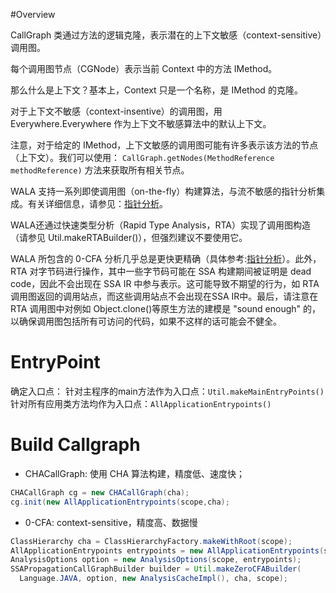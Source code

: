 #Overview

CallGraph 类通过方法的逻辑克隆，表示潜在的上下文敏感（context-sensitive）调用图。

每个调用图节点（CGNode）表示当前 Context 中的方法 IMethod。

那么什么是上下文？基本上，Context 只是一个名称，是 IMethod 的克隆。

对于上下文不敏感（context-insentive）的调用图，用 Everywhere.Everywhere 作为上下文不敏感算法中的默认上下文。

注意，对于给定的 IMethod，上下文敏感的调用图可能有许多表示该方法的节点（上下文）。我们可以使用：
`CallGraph.getNodes(MethodReference methodReference)` 方法来获取所有相关节点。

WALA 支持一系列即使调用图（on-the-fly）构建算法，与流不敏感的指针分析集成。有关详细信息，请参见：[指针分析](https://github.com/wala/WALA/wiki/Pointer-Analysis)。

WALA还通过快速类型分析（Rapid Type Analysis，RTA）实现了调用图构造（请参见 Util.makeRTABuilder()），但强烈建议不要使用它。

WALA 所包含的 0-CFA 分析几乎总是更快更精确（具体参考:[指针分析](https://github.com/wala/WALA/wiki/Pointer-Analysis)）。此外，RTA 对字节码进行操作，其中一些字节码可能在 SSA 构建期间被证明是 dead code，因此不会出现在 SSA IR 中参与表示。这可能导致不期望的行为，如 RTA 调用图返回的调用站点，而这些调用站点不会出现在SSA IR中。最后，请注意在 RTA 调用图中对例如 Object.clone()等原生方法的建模是 "sound enough" 的，以确保调用图包括所有可访问的代码，如果不这样的话可能会不健全。

# EntryPoint
确定入口点：
针对主程序的main方法作为入口点：`Util.makeMainEntryPoints()`
针对所有应用类方法均作为入口点：`AllApplicationEntrypoints()`

# Build Callgraph
- CHACallGraph: 使用 CHA 算法构建，精度低、速度快；
```java
CHACallGraph cg = new CHACallGraph(cha);
cg.init(new AllApplicationEntrypoints(scope,cha);
```
- 0-CFA: context-sensitive，精度高、数据慢
```java
ClassHierarchy cha = ClassHierarchyFactory.makeWithRoot(scope);
AllApplicationEntrypoints entrypoints = new AllApplicationEntrypoints(scope, cha);
AnalysisOptions option = new AnalysisOptions(scope, entrypoints);
SSAPropagationCallGraphBuilder builder = Util.makeZeroCFABuilder(
  Language.JAVA, option, new AnalysisCacheImpl(), cha, scope);
```
